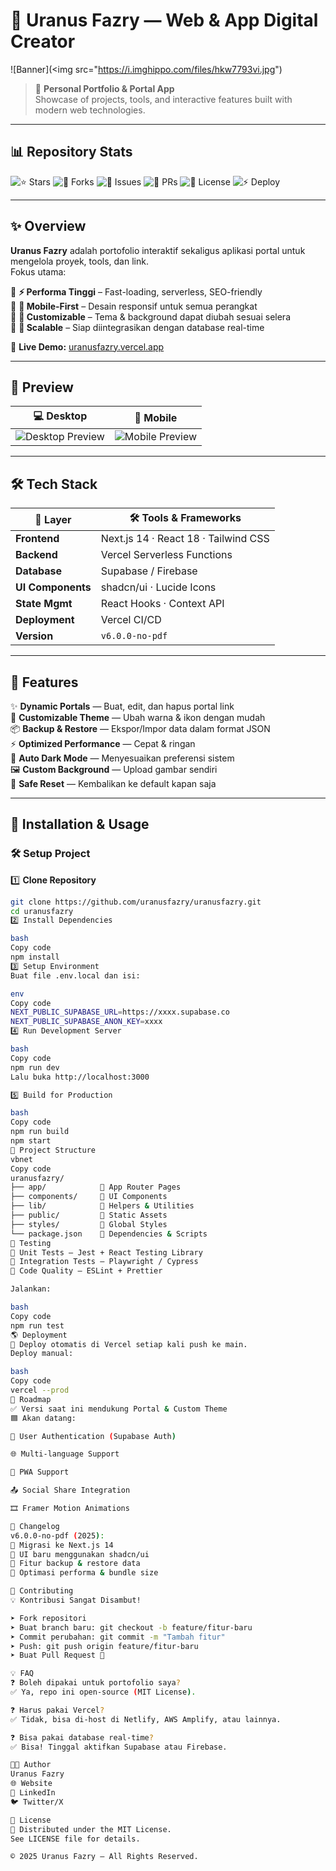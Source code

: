 # 🌌 Uranus Fazry — Web & App Digital Creator

![Banner](<img src="https://i.imghippo.com/files/hkw7793vi.jpg")

> 🚀 **Personal Portfolio & Portal App**  
> Showcase of projects, tools, and interactive features built with modern web technologies.

---

## 📊 Repository Stats

![⭐ Stars](https://img.shields.io/github/stars/uranusfazry/uranusfazry?style=for-the-badge)
![🍴 Forks](https://img.shields.io/github/forks/uranusfazry/uranusfazry?style=for-the-badge)
![🐛 Issues](https://img.shields.io/github/issues/uranusfazry/uranusfazry?style=for-the-badge)
![🔧 PRs](https://img.shields.io/github/issues-pr/uranusfazry/uranusfazry?style=for-the-badge)
![📜 License](https://img.shields.io/github/license/uranusfazry/uranusfazry?style=for-the-badge)
![⚡ Deploy](https://therealsujitk-vercel-badge.vercel.app/?app=uranusfazry)

---

## ✨ Overview

**Uranus Fazry** adalah portofolio interaktif sekaligus aplikasi portal untuk mengelola proyek, tools, dan link.  
Fokus utama:

🔹 **⚡ Performa Tinggi** – Fast-loading, serverless, SEO-friendly  
🔹 **📱 Mobile-First** – Desain responsif untuk semua perangkat  
🔹 **🎨 Customizable** – Tema & background dapat diubah sesuai selera  
🔹 **🔧 Scalable** – Siap diintegrasikan dengan database real-time

🔗 **Live Demo:** [uranusfazry.vercel.app](https://uranusfazry.vercel.app)

---

## 🎥 Preview

| 💻 Desktop | 📱 Mobile |
|-----------|-----------|
| ![Desktop Preview](https://uranusfazry.vercel.app/banner.png) | ![Mobile Preview](https://uranusfazry.vercel.app/banner.png) |

---

## 🛠️ Tech Stack

| 🧩 Layer            | 🛠️ Tools & Frameworks |
|--------------------|---------------------|
| **Frontend**       | Next.js 14 · React 18 · Tailwind CSS |
| **Backend**        | Vercel Serverless Functions |
| **Database**       | Supabase / Firebase |
| **UI Components**  | shadcn/ui · Lucide Icons |
| **State Mgmt**     | React Hooks · Context API |
| **Deployment**     | Vercel CI/CD |
| **Version**        | `v6.0.0-no-pdf` |

---

## 📸 Features

✨ **Dynamic Portals** — Buat, edit, dan hapus portal link  
🎨 **Customizable Theme** — Ubah warna & ikon dengan mudah  
📦 **Backup & Restore** — Ekspor/Impor data dalam format JSON  
⚡ **Optimized Performance** — Cepat & ringan  
🌙 **Auto Dark Mode** — Menyesuaikan preferensi sistem  
🖼️ **Custom Background** — Upload gambar sendiri  
🔄 **Safe Reset** — Kembalikan ke default kapan saja  

---

## 🚀 Installation & Usage

### 🛠️ Setup Project
1️⃣ **Clone Repository**
```bash
git clone https://github.com/uranusfazry/uranusfazry.git
cd uranusfazry
2️⃣ Install Dependencies

bash
Copy code
npm install
3️⃣ Setup Environment
Buat file .env.local dan isi:

env
Copy code
NEXT_PUBLIC_SUPABASE_URL=https://xxxx.supabase.co
NEXT_PUBLIC_SUPABASE_ANON_KEY=xxxx
4️⃣ Run Development Server

bash
Copy code
npm run dev
Lalu buka http://localhost:3000

5️⃣ Build for Production

bash
Copy code
npm run build
npm start
📂 Project Structure
vbnet
Copy code
uranusfazry/
├── app/            📂 App Router Pages
├── components/     📂 UI Components
├── lib/            📂 Helpers & Utilities
├── public/         📂 Static Assets
├── styles/         📂 Global Styles
└── package.json    📄 Dependencies & Scripts
🧪 Testing
🔧 Unit Tests – Jest + React Testing Library
🔧 Integration Tests – Playwright / Cypress
🔧 Code Quality – ESLint + Prettier

Jalankan:

bash
Copy code
npm run test
🌎 Deployment
🚀 Deploy otomatis di Vercel setiap kali push ke main.
Deploy manual:

bash
Copy code
vercel --prod
🧭 Roadmap
✅ Versi saat ini mendukung Portal & Custom Theme
🟦 Akan datang:

🔑 User Authentication (Supabase Auth)

🌐 Multi-language Support

📱 PWA Support

📤 Social Share Integration

🎞️ Framer Motion Animations

📝 Changelog
v6.0.0-no-pdf (2025):
🔹 Migrasi ke Next.js 14
🔹 UI baru menggunakan shadcn/ui
🔹 Fitur backup & restore data
🔹 Optimasi performa & bundle size

🤝 Contributing
💡 Kontribusi Sangat Disambut!

➤ Fork repositori
➤ Buat branch baru: git checkout -b feature/fitur-baru
➤ Commit perubahan: git commit -m "Tambah fitur"
➤ Push: git push origin feature/fitur-baru
➤ Buat Pull Request 🚀

💡 FAQ
❓ Boleh dipakai untuk portofolio saya?
✅ Ya, repo ini open-source (MIT License).

❓ Harus pakai Vercel?
✅ Tidak, bisa di-host di Netlify, AWS Amplify, atau lainnya.

❓ Bisa pakai database real-time?
✅ Bisa! Tinggal aktifkan Supabase atau Firebase.

👨‍💻 Author
Uranus Fazry
🌐 Website
💼 LinkedIn
🐦 Twitter/X

📜 License
📄 Distributed under the MIT License.
See LICENSE file for details.

© 2025 Uranus Fazry — All Rights Reserved.
